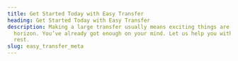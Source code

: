 ```yaml
---
title: Get Started Today with Easy Transfer
heading: Get Started Today with Easy Transfer
description: Making a large transfer usually means exciting things are on the
  horizon. You’ve already got enough on your mind. Let us help you with the
  rest.
slug: easy_transfer_meta
---
```

